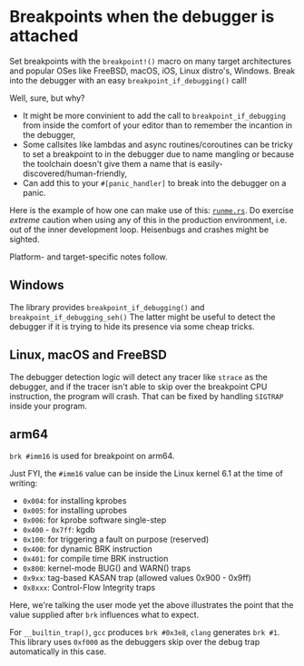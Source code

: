 # Breakpoints when the debugger is attached

Set breakpoints with the `breakpoint!()` macro on many target architectures
and popular OSes like FreeBSD, macOS, iOS, Linux distro's, Windows. Break into
the debugger with an easy `breakpoint_if_debugging()` call!

Well, sure, but why?

* It might be more convinient to add the call to `breakpoint_if_debugging` from inside
  the comfort of your editor than to remember the incantion in the debugger,
* Some callsites like lambdas and async routines/coroutines can be tricky to set a
  breakpoint to in the debugger due to name mangling or because the toolchain doesn't
  give them a name that is easily-discovered/human-friendly,
* Can add this to your `#[panic_handler]` to break into the debugger on a panic.

Here is the example of how one can make use of this: [`runme.rs`](src/bin/runme.rs).
Do exercise *extreme* caution when using any of this in the production environment, i.e.
out of the inner development loop. Heisenbugs and crashes might be sighted.

Platform- and target-specific notes follow.

## Windows

The library provides `breakpoint_if_debugging()` and `breakpoint_if_debugging_seh()`
The latter might be useful to detect the debugger if it is trying to hide its presence
via some cheap tricks.

## Linux, macOS and FreeBSD

The debugger detection logic will detect any tracer like `strace` as the debugger, and
if the tracer isn't able to skip over the breakpoint CPU instruction, the program will
crash. That can be fixed by handling `SIGTRAP` inside your program.

## arm64

`brk #imm16` is used for breakpoint on arm64.

Just FYI, the `#imm16` value can be inside the Linux kernel 6.1
at the time of writing:

* `0x004`: for installing kprobes
* `0x005`: for installing uprobes
* `0x006`: for kprobe software single-step
* `0x400` - `0x7ff`: kgdb
* `0x100`: for triggering a fault on purpose (reserved)
* `0x400`: for dynamic BRK instruction
* `0x401`: for compile time BRK instruction
* `0x800`: kernel-mode BUG() and WARN() traps
* `0x9xx`: tag-based KASAN trap (allowed values 0x900 - 0x9ff)
* `0x8xxx`: Control-Flow Integrity traps

Here, we're talking the user mode yet the above illustrates the point
that the value supplied after `brk` influences what to expect.

For `__builtin_trap()`, `gcc` produces `brk #0x3e8`, `clang` generates `brk #1`.
This library uses `0xf000` as the debuggers skip over the debug trap automatically
in this case.
